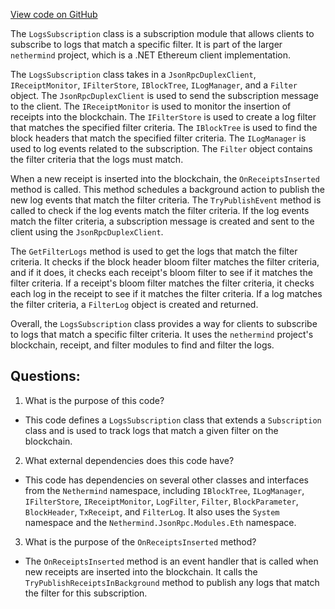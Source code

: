 [View code on GitHub](https://github.com/nethermindeth/nethermind/Nethermind.JsonRpc/Modules/Subscribe/LogsSubscription.cs)

The `LogsSubscription` class is a subscription module that allows clients to subscribe to logs that match a specific filter. It is part of the larger `nethermind` project, which is a .NET Ethereum client implementation. 

The `LogsSubscription` class takes in a `JsonRpcDuplexClient`, `IReceiptMonitor`, `IFilterStore`, `IBlockTree`, `ILogManager`, and a `Filter` object. The `JsonRpcDuplexClient` is used to send the subscription message to the client. The `IReceiptMonitor` is used to monitor the insertion of receipts into the blockchain. The `IFilterStore` is used to create a log filter that matches the specified filter criteria. The `IBlockTree` is used to find the block headers that match the specified filter criteria. The `ILogManager` is used to log events related to the subscription. The `Filter` object contains the filter criteria that the logs must match.

When a new receipt is inserted into the blockchain, the `OnReceiptsInserted` method is called. This method schedules a background action to publish the new log events that match the filter criteria. The `TryPublishEvent` method is called to check if the log events match the filter criteria. If the log events match the filter criteria, a subscription message is created and sent to the client using the `JsonRpcDuplexClient`. 

The `GetFilterLogs` method is used to get the logs that match the filter criteria. It checks if the block header bloom filter matches the filter criteria, and if it does, it checks each receipt's bloom filter to see if it matches the filter criteria. If a receipt's bloom filter matches the filter criteria, it checks each log in the receipt to see if it matches the filter criteria. If a log matches the filter criteria, a `FilterLog` object is created and returned.

Overall, the `LogsSubscription` class provides a way for clients to subscribe to logs that match a specific filter criteria. It uses the `nethermind` project's blockchain, receipt, and filter modules to find and filter the logs.
## Questions: 
 1. What is the purpose of this code?
- This code defines a `LogsSubscription` class that extends a `Subscription` class and is used to track logs that match a given filter on the blockchain.

2. What external dependencies does this code have?
- This code has dependencies on several other classes and interfaces from the `Nethermind` namespace, including `IBlockTree`, `ILogManager`, `IFilterStore`, `IReceiptMonitor`, `LogFilter`, `Filter`, `BlockParameter`, `BlockHeader`, `TxReceipt`, and `FilterLog`. It also uses the `System` namespace and the `Nethermind.JsonRpc.Modules.Eth` namespace.

3. What is the purpose of the `OnReceiptsInserted` method?
- The `OnReceiptsInserted` method is an event handler that is called when new receipts are inserted into the blockchain. It calls the `TryPublishReceiptsInBackground` method to publish any logs that match the filter for this subscription.